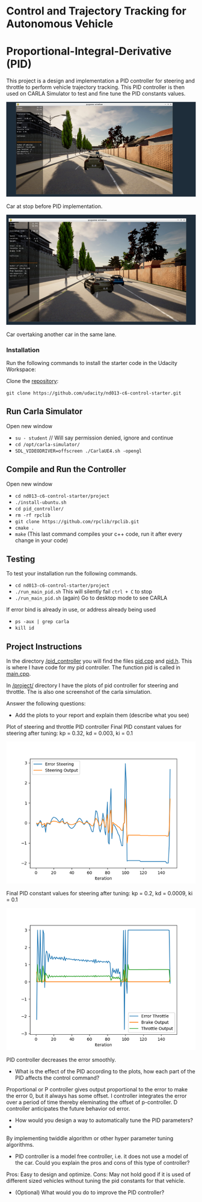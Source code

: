 # Control and Trajectory Tracking for Autonomous Vehicle

# Proportional-Integral-Derivative (PID)

This project is a design and implementation a PID controller for steering and throttle to perform vehicle trajectory tracking. 
This PID controller is then used on CARLA Simulator to test and fine tune the PID constants values.

![carla](project/carla.png)

Car at stop before PID implementation.

![carla](project/overtake.png)

Car overtaking another car in the same lane.

### Installation

Run the following commands to install the starter code in the Udacity Workspace:

Clone the <a href="https://github.com/udacity/nd013-c6-control-starter/tree/master" target="_blank">repository</a>:

`git clone https://github.com/udacity/nd013-c6-control-starter.git`

## Run Carla Simulator

Open new window

* `su - student`
// Will say permission denied, ignore and continue
* `cd /opt/carla-simulator/`
* `SDL_VIDEODRIVER=offscreen ./CarlaUE4.sh -opengl`

## Compile and Run the Controller

Open new window

* `cd nd013-c6-control-starter/project`
* `./install-ubuntu.sh`
* `cd pid_controller/`
* `rm -rf rpclib`
* `git clone https://github.com/rpclib/rpclib.git`
* `cmake .`
* `make` (This last command compiles your c++ code, run it after every change in your code)

## Testing

To test your installation run the following commands.

* `cd nd013-c6-control-starter/project`
* `./run_main_pid.sh`
This will silently fail `ctrl + C` to stop
* `./run_main_pid.sh` (again)
Go to desktop mode to see CARLA

If error bind is already in use, or address already being used

* `ps -aux | grep carla`
* `kill id`


## Project Instructions

In the directory [/pid_controller](project/pid_controller)  you will find the files [pid.cpp](project/pid_controller/pid.cpp)  and [pid.h](project/pid_controller/pid.h). This is where I have code for my pid controller.
The function pid is called in [main.cpp](project/pid_controller/main.cpp).

In [/project/](project/) directory I have the plots of pid controller for steering and throttle. The is also one screenshot of the carla simulation.

Answer the following questions:
- Add the plots to your report and explain them (describe what you see)

Plot of steering and throttle PID controller
Final PID constant values for steering after tuning:
kp = 0.32, kd = 0.003, ki = 0.1

![steer](project/steering.png)

Final PID constant values for steering after tuning:
kp = 0.2, kd = 0.0009, ki = 0.1

![throttle](project/throttle.png)

PID controller decreases the error smoothly.

- What is the effect of the PID according to the plots, how each part of the PID affects the control command?

Proportional or P controller gives output proportional to the error to make the error 0, but it always has some offset.
I controller integrates the error over a period of time thereby eleminating the offset of p-controller.
D controller anticipates the future behavior od error.

- How would you design a way to automatically tune the PID parameters?
- 
By implementing twiddle algorithm or other hyper parameter tuning algorithms.

- PID controller is a model free controller, i.e. it does not use a model of the car. Could you explain the pros and cons of this type of controller?

Pros: Easy to design and optimize.
Cons: May not hold good if it is used of different sized vehicles without tuning the pid constants for that vehicle.

- (Optional) What would you do to improve the PID controller?



